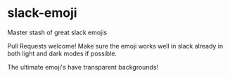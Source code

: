 # slack-emoji
Master stash of great slack emojis

Pull Requests welcome!  Make sure the emoji works well in slack already in both light and dark modes if possible.

The ultimate emoji's have transparent backgrounds!
